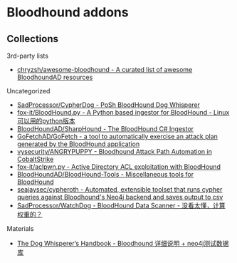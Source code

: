 # Bloodhound addons

## Collections

3rd-party lists

* [chryzsh/awesome-bloodhound - A curated list of awesome BloodhoundAD resources](https://github.com/chryzsh/awesome-bloodhound)

Uncategorized

* [SadProcessor/CypherDog - PoSh BloodHound Dog Whisperer](https://github.com/SadProcessor/CypherDog)
* [fox-it/BloodHound.py - A Python based ingestor for BloodHound - Linux可以用的python版本](https://github.com/fox-it/BloodHound.py)
* [BloodHoundAD/SharpHound - The BloodHound C# Ingestor](https://github.com/BloodHoundAD/SharpHound)
* [GoFetchAD/GoFetch - a tool to automatically exercise an attack plan generated by the BloodHound application](https://github.com/GoFetchAD/GoFetch)
* [vysecurity/ANGRYPUPPY - Bloodhound Attack Path Automation in CobaltStrike](https://github.com/vysecurity/ANGRYPUPPY)
* [fox-it/aclpwn.py - Active Directory ACL exploitation with BloodHound](https://github.com/fox-it/aclpwn.py)
* [BloodHoundAD/BloodHound-Tools - Miscellaneous tools for BloodHound](https://github.com/BloodHoundAD/BloodHound-Tools)
* [seajaysec/cypheroth - Automated, extensible toolset that runs cypher queries against Bloodhound's Neo4j backend and saves output to csv](https://github.com/seajaysec/cypheroth)
* [SadProcessor/WatchDog - BloodHound Data Scanner - 没看太懂，计算权重的？](https://github.com/SadProcessor/WatchDog)

Materials

* [The Dog Whisperer’s Handbook - Bloodhound 详细说明 + neo4j测试数据库](https://insinuator.net/2018/11/the-dog-whisperers-handbook/)
